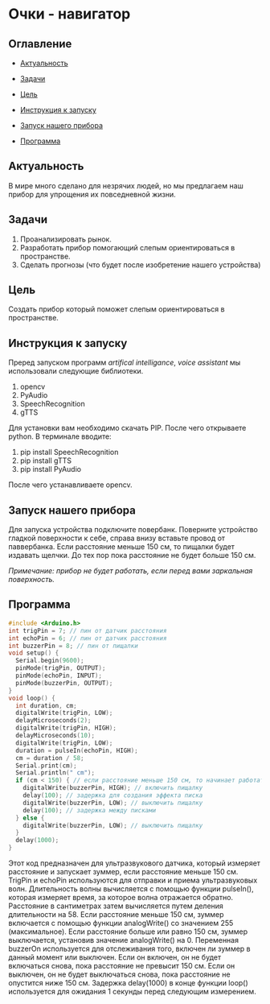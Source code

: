 # Очки - навигатор

## Оглавление
* [Актуальность](Актуальность)

* [Задачи](Задачи)

* [Цель](Цель)

* [Инструкция к запуску](Инструкциякзапуску)

* [Запуск нашего прибора](Запускнашегоприбора)

* [Программа](Программа) 

## Актуальность
В мире много сделано для незрячих людей, но мы предлагаем наш прибор для упрощения их повседневной жизни.

## Задачи
1) Проанализировать рынок.
2) Разработать прибор помогающий слепым ориентироваться в пространстве.
3) Сделать прогнозы (что будет после изобретение нашего устройства)

## Цель

Создать прибор который поможет слепым ориентироваться в пространстве. 


## Инструкция к запуску

Преред запуском программ  *artifical intelligance*, *voice assistant* мы использовали следующие библиотеки.
1) opencv
2) PyAudio
3) SpeechRecognition
4) gTTS

Для установки вам необходимо скачать PIP. После чего открываете python. В терминале вводите:
1) pip install SpeechRecognition
2) pip install gTTS
3) pip install PyAudio

После чего устанавливаете opencv.

## Запуск нашего прибора
Для запуска устройства подключите повербанк. Поверните устройство гладкой поверхности к себе, справа внизу вставьте провод от паввербанка. 
Если расстояние меньше 150 см, то пищалки будет издавать щелчки. До тех пор пока расстояние не будет больше 150 см.

*Примечание: прибор не будет работать, если перед вами заркальная поверхность.*

## Программа
```c++
#include <Arduino.h>
int trigPin = 7; // пин от датчик расстояния 
int echoPin = 6; // пин от датчик расстояния 
int buzzerPin = 8; // пин от пищалки
void setup() {
  Serial.begin(9600);
  pinMode(trigPin, OUTPUT);
  pinMode(echoPin, INPUT);
  pinMode(buzzerPin, OUTPUT); 
}
void loop() {
  int duration, cm;
  digitalWrite(trigPin, LOW);
  delayMicroseconds(2);
  digitalWrite(trigPin, HIGH);
  delayMicroseconds(10);
  digitalWrite(trigPin, LOW);
  duration = pulseIn(echoPin, HIGH);
  cm = duration / 58;
  Serial.print(cm);
  Serial.println(" cm");
  if (cm < 150) { // если расстояние меньше 150 см, то начинает работать пищалка
    digitalWrite(buzzerPin, HIGH); // включить пищалку
    delay(100); // задержка для создания эффекта писка
    digitalWrite(buzzerPin, LOW); // выключить пищалку
    delay(100); // задержка между писками
  } else {
    digitalWrite(buzzerPin, LOW); // выключить пищалку
  }
  delay(1000);
}
```
Этот код предназначен для ультразвукового датчика, который измеряет расстояние и запускает зуммер, если расстояние меньше 150 см. 
TrigPin и echoPin используются для отправки и приема ультразвуковых волн. Длительность волны вычисляется с помощью функции pulseIn(), которая измеряет время, за которое волна отражается обратно. Расстояние в сантиметрах затем вычисляется путем деления длительности на 58.
Если расстояние меньше 150 см, зуммер включается с помощью функции analogWrite() со значением 255 (максимальное). Если расстояние больше или равно 150 см, зуммер выключается, установив значение analogWrite() на 0.
Переменная buzzerOn используется для отслеживания того, включен ли зуммер в данный момент или выключен. Если он включен, он не будет включаться снова, пока расстояние не превысит 150 см. Если он выключен, он не будет выключаться снова, пока расстояние не опустится ниже 150 см.
Задержка delay(1000) в конце функции loop() используется для ожидания 1 секунды перед следующим измерением.
